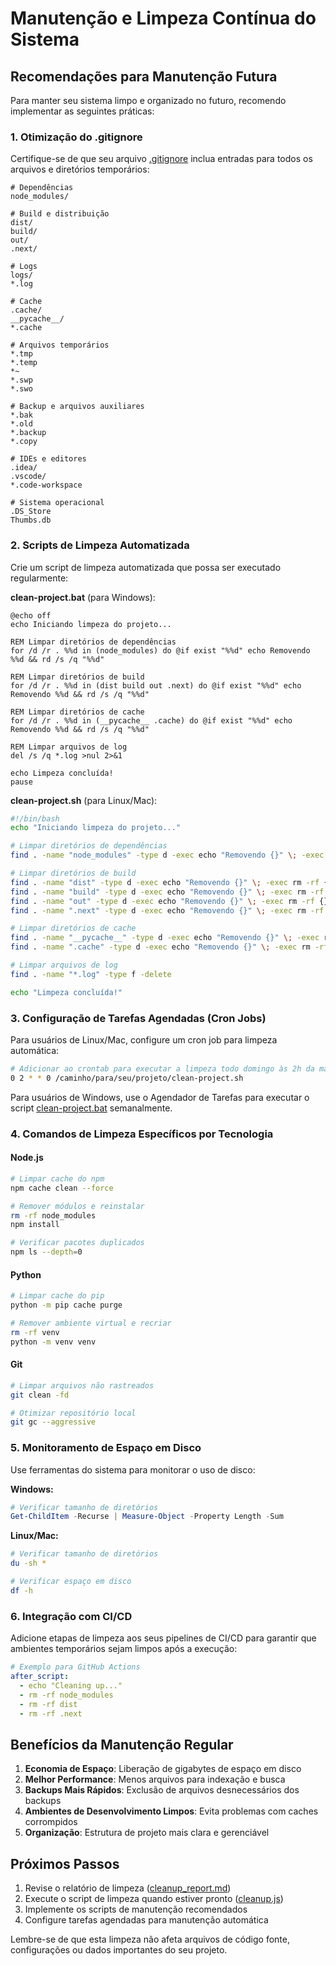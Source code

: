# Manutenção e Limpeza Contínua do Sistema

## Recomendações para Manutenção Futura

Para manter seu sistema limpo e organizado no futuro, recomendo implementar as seguintes práticas:

### 1. Otimização do .gitignore

Certifique-se de que seu arquivo [.gitignore](file:///c%3A/Users/J%C3%B4natas%20Felipe/Desktop/NeuraMaint/.gitignore) inclua entradas para todos os arquivos e diretórios temporários:

```gitignore
# Dependências
node_modules/

# Build e distribuição
dist/
build/
out/
.next/

# Logs
logs/
*.log

# Cache
.cache/
__pycache__/
*.cache

# Arquivos temporários
*.tmp
*.temp
*~
*.swp
*.swo

# Backup e arquivos auxiliares
*.bak
*.old
*.backup
*.copy

# IDEs e editores
.idea/
.vscode/
*.code-workspace

# Sistema operacional
.DS_Store
Thumbs.db
```

### 2. Scripts de Limpeza Automatizada

Crie um script de limpeza automatizada que possa ser executado regularmente:

**clean-project.bat** (para Windows):
```batch
@echo off
echo Iniciando limpeza do projeto...

REM Limpar diretórios de dependências
for /d /r . %%d in (node_modules) do @if exist "%%d" echo Removendo %%d && rd /s /q "%%d"

REM Limpar diretórios de build
for /d /r . %%d in (dist build out .next) do @if exist "%%d" echo Removendo %%d && rd /s /q "%%d"

REM Limpar diretórios de cache
for /d /r . %%d in (__pycache__ .cache) do @if exist "%%d" echo Removendo %%d && rd /s /q "%%d"

REM Limpar arquivos de log
del /s /q *.log >nul 2>&1

echo Limpeza concluída!
pause
```

**clean-project.sh** (para Linux/Mac):
```bash
#!/bin/bash
echo "Iniciando limpeza do projeto..."

# Limpar diretórios de dependências
find . -name "node_modules" -type d -exec echo "Removendo {}" \; -exec rm -rf {} +

# Limpar diretórios de build
find . -name "dist" -type d -exec echo "Removendo {}" \; -exec rm -rf {} +
find . -name "build" -type d -exec echo "Removendo {}" \; -exec rm -rf {} +
find . -name "out" -type d -exec echo "Removendo {}" \; -exec rm -rf {} +
find . -name ".next" -type d -exec echo "Removendo {}" \; -exec rm -rf {} +

# Limpar diretórios de cache
find . -name "__pycache__" -type d -exec echo "Removendo {}" \; -exec rm -rf {} +
find . -name ".cache" -type d -exec echo "Removendo {}" \; -exec rm -rf {} +

# Limpar arquivos de log
find . -name "*.log" -type f -delete

echo "Limpeza concluída!"
```

### 3. Configuração de Tarefas Agendadas (Cron Jobs)

Para usuários de Linux/Mac, configure um cron job para limpeza automática:

```bash
# Adicionar ao crontab para executar a limpeza todo domingo às 2h da manhã
0 2 * * 0 /caminho/para/seu/projeto/clean-project.sh
```

Para usuários de Windows, use o Agendador de Tarefas para executar o script [clean-project.bat](file:///c%3A/Users/J%C3%B4natas%20Felipe/Desktop/NeuraMaint/clean-project.bat) semanalmente.

### 4. Comandos de Limpeza Específicos por Tecnologia

#### Node.js
```bash
# Limpar cache do npm
npm cache clean --force

# Remover módulos e reinstalar
rm -rf node_modules
npm install

# Verificar pacotes duplicados
npm ls --depth=0
```

#### Python
```bash
# Limpar cache do pip
python -m pip cache purge

# Remover ambiente virtual e recriar
rm -rf venv
python -m venv venv
```

#### Git
```bash
# Limpar arquivos não rastreados
git clean -fd

# Otimizar repositório local
git gc --aggressive
```

### 5. Monitoramento de Espaço em Disco

Use ferramentas do sistema para monitorar o uso de disco:

**Windows:**
```powershell
# Verificar tamanho de diretórios
Get-ChildItem -Recurse | Measure-Object -Property Length -Sum
```

**Linux/Mac:**
```bash
# Verificar tamanho de diretórios
du -sh *

# Verificar espaço em disco
df -h
```

### 6. Integração com CI/CD

Adicione etapas de limpeza aos seus pipelines de CI/CD para garantir que ambientes temporários sejam limpos após a execução:

```yaml
# Exemplo para GitHub Actions
after_script:
  - echo "Cleaning up..."
  - rm -rf node_modules
  - rm -rf dist
  - rm -rf .next
```

## Benefícios da Manutenção Regular

1. **Economia de Espaço**: Liberação de gigabytes de espaço em disco
2. **Melhor Performance**: Menos arquivos para indexação e busca
3. **Backups Mais Rápidos**: Exclusão de arquivos desnecessários dos backups
4. **Ambientes de Desenvolvimento Limpos**: Evita problemas com caches corrompidos
5. **Organização**: Estrutura de projeto mais clara e gerenciável

## Próximos Passos

1. Revise o relatório de limpeza ([cleanup_report.md](file:///c%3A/Users/J%C3%B4natas%20Felipe/Desktop/NeuraMaint/cleanup_report.md))
2. Execute o script de limpeza quando estiver pronto ([cleanup.js](file:///c%3A/Users/J%C3%B4natas%20Felipe/Desktop/NeuraMaint/cleanup.js))
3. Implemente os scripts de manutenção recomendados
4. Configure tarefas agendadas para manutenção automática

Lembre-se de que esta limpeza não afeta arquivos de código fonte, configurações ou dados importantes do seu projeto.